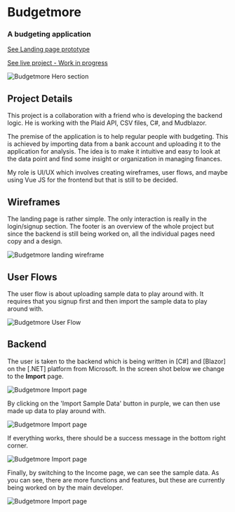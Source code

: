 # Budgetmore

### A budgeting application

[See Landing page prototype](https://budgetmore.netlify.app)

[See live project - Work in progress](https://budgetmore.com/)

![Budgetmore Hero section](/images/work/budgetmore/hero-section.png)


## Project Details

This project is a collaboration with a friend who is developing the backend logic. He is working with the Plaid API, CSV files, C#, and Mudblazor.

The premise of the application is to help regular people with budgeting. This is achieved by importing data from a bank account and uploading it to the application for analysis. The idea is to make it intuitive and easy to look at the data point and find some insight or organization in managing finances.

My role is UI/UX which involves creating wireframes, user flows, and maybe using Vue JS for the frontend but that is still to be decided.

## Wireframes
The landing page is rather simple.  The only interaction is really in the login/signup section.  The footer is an overview of the whole project but since the backend is still being worked on, all the individual pages need copy and a design. 

![Budgetmore landing wireframe](/images/work/budgetmore/budgetmore-wireframe.png)

## User Flows

The user flow is about uploading sample data to play around with.  It requires that you signup first and then import the sample data to play around with. 

![Budgetmore User Flow](/images/work/budgetmore/budgetmore-sampledata-userflow.png)

## Backend
The user is taken to the backend which is being written in [C#] and [Blazor] on the [.NET] platform from Microsoft. In the screen shot below we change to the **Import** page.

![Budgetmore Import page](/images/work/budgetmore/import-page.png)

By clicking on the 'Import Sample Data' button in purple, we can then use made up data to play around with.

![Budgetmore Import page](/images/work/budgetmore/sample-data.png)

If everything works, there should be a success message in the bottom right corner.

![Budgetmore Import page](/images/work/budgetmore/success.png)

Finally, by switching to the Income page, we can see the sample data.  As you can see, there are more functions and features, but these are currently being worked on by the main developer.

![Budgetmore Import page](/images/work/budgetmore/income-page.png)



